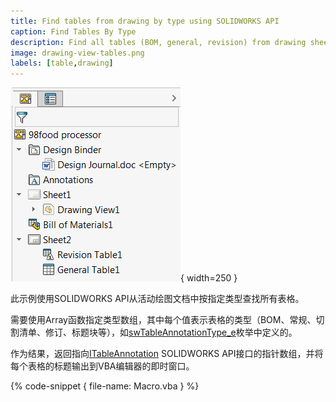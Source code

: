 ```yaml
---
title: Find tables from drawing by type using SOLIDWORKS API
caption: Find Tables By Type
description: Find all tables (BOM, general, revision) from drawing sheets using SOLIDWORKS API
image: drawing-view-tables.png
labels: [table,drawing]
---
```

![绘图文档中的表格](drawing-view-tables.png){ width=250 }

此示例使用SOLIDWORKS API从活动绘图文档中按指定类型查找所有表格。

需要使用Array函数指定类型数组，其中每个值表示表格的类型（BOM、常规、切割清单、修订、标题块等），如[swTableAnnotationType_e](https://help.solidworks.com/2017/english/api/swconst/solidworks.interop.swconst~solidworks.interop.swconst.swtableannotationtype_e.html)枚举中定义的。

作为结果，返回指向[ITableAnnotation](https://help.solidworks.com/2017/english/api/sldworksapi/SolidWorks.Interop.sldworks~SolidWorks.Interop.sldworks.ITableAnnotation.html) SOLIDWORKS API接口的指针数组，并将每个表格的标题输出到VBA编辑器的即时窗口。

{% code-snippet { file-name: Macro.vba } %}